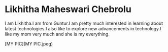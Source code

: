# Likhitha Maheswari Chebrolu
I am Likhitha.I am from Guntur.I am pretty much interested in learning about latest technologies.I also like to explore new advancements in technology.I like my mom very much and she is my everything.


[MY PIC](MY PIC.jpeg)